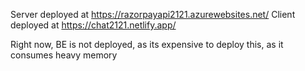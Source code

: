 
Server deployed at https://razorpayapi2121.azurewebsites.net/
Client deployed at https://chat2121.netlify.app/

Right now, BE is not deployed, as its expensive to deploy this, as it consumes heavy memory
